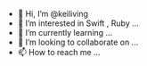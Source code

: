 - 👋 Hi, I’m @keiliving
- 👀 I’m interested in Swift , Ruby ...
- 🌱 I’m currently learning ...
- 💞️ I’m looking to collaborate on ...
- 📫 How to reach me ...

<!---
keiliving/keiliving is a ✨ special ✨ repository because its `README.md` (this file) appears on your GitHub profile.
You can click the Preview link to take a look at your changes.
--->
